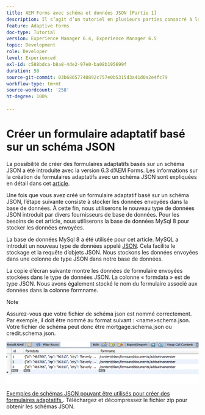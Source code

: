 ```yaml
---
title: AEM Forms avec schéma et données JSON [Partie 1]
description: Il s’agit d’un tutoriel en plusieurs parties consacré à la création de formulaires adaptatifs avec les schémas JSON et à l’interrogation des données envoyées.
feature: Adaptive Forms
doc-type: Tutorial
version: Experience Manager 6.4, Experience Manager 6.5
topic: Development
role: Developer
level: Experienced
exl-id: c588bdca-b8a8-4de2-97e0-ba08b195699f
duration: 50
source-git-commit: 03b68057748892c757e0b5315d3a41d0a2e4fc79
workflow-type: tm+mt
source-wordcount: '258'
ht-degree: 100%

---
```


# Créer un formulaire adaptatif basé sur un schéma JSON


La possibilité de créer des formulaires adaptatifs basés sur un schéma JSON a été introduite avec la version 6.3 d’AEM Forms. Les informations sur la création de formulaires adaptatifs avec un schéma JSON sont expliquées en détail dans cet [article](https://experienceleague.adobe.com/docs/experience-manager-65/forms/adaptive-forms-advanced-authoring/adaptive-form-json-schema-form-model.html?lang=fr).

Une fois que vous avez créé un formulaire adaptatif basé sur un schéma JSON, l’étape suivante consiste à stocker les données envoyées dans la base de données. À cette fin, nous utiliserons le nouveau type de données JSON introduit par divers fournisseurs de base de données. Pour les besoins de cet article, nous utiliserons la base de données MySql 8 pour stocker les données envoyées.

La base de données MySql 8 a été utilisée pour cet article. MySQL a introduit un nouveau type de données appelé [JSON](https://dev.mysql.com/doc/refman/8.0/en/json.html). Cela facilite le stockage et la requête d’objets JSON. Nous stockons les données envoyées dans une colonne de type JSON dans notre base de données.

La copie d’écran suivante montre les données de formulaire envoyées stockées dans le type de données JSON. La colonne « formdata » est de type JSON. Nous avons également stocké le nom du formulaire associé aux données dans la colonne formname.

>[!NOTE]
>
>Assurez-vous que votre fichier de schéma json est nommé correctement. Par exemple, il doit être nommé au format suivant : &lt;name>schema.json. Votre fichier de schéma peut donc être mortgage.schema.json ou credit.schema.json.


![datastored](assets/datastored.gif)


[Exemples de schémas JSON pouvant être utilisés pour créer des formulaires adaptatifs.](assets/samplejsonschemas.zip). Téléchargez et décompressez le fichier zip pour obtenir les schémas JSON.
